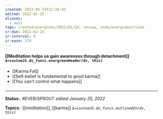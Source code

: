 ```yaml
---
created: 2022-01-24T22:56:43 
edited: 2022-01-25
aliases:
  - null
tags: created/evergreen/2022/01/24, review, node/evergreen/claim
sr-due: 2022-02-15
sr-interval: 9
sr-ease: 170
---
```


#### [[Meditation helps us gain awareness through detachment]] `$=customJS.dv_funcs.evergreenHeader(dv, this)`

- [[Karma Fal]]
- [[Self-belief is fundamental to good karma]]
- [[You can't control what happens]]
 

### <hr class="footnote"/>

**Status**:: #EVER/SPROUT
*edited January 25, 2022*

**Topics**:: [[meditation]], [[karma]]
*`$=customJS.dv_funcs.outlinedIn(dv, this)`*
